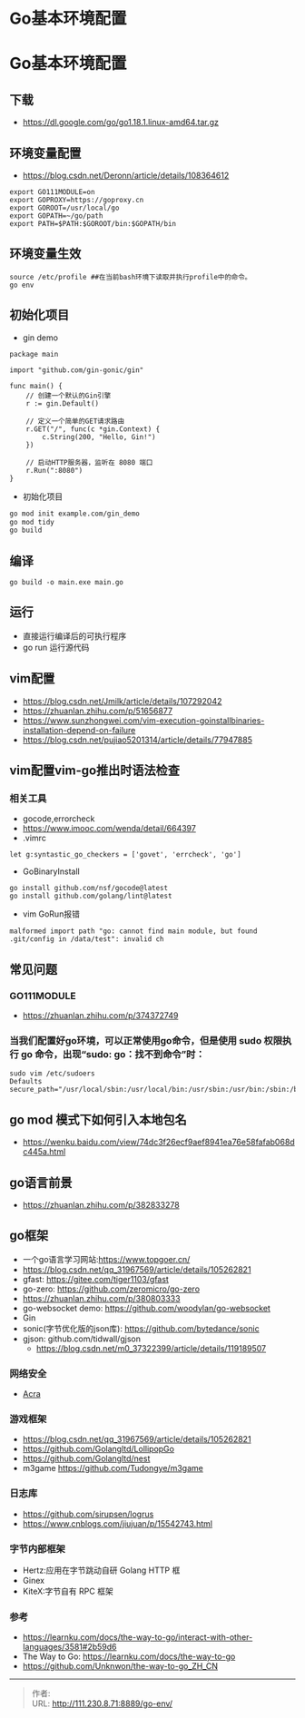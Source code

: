 # Go基本环境配置

# Go基本环境配置

## 下载
- https://dl.google.com/go/go1.18.1.linux-amd64.tar.gz

## 环境变量配置
- https://blog.csdn.net/Deronn/article/details/108364612
```
export GO111MODULE=on
export GOPROXY=https://goproxy.cn
export GOROOT=/usr/local/go
export GOPATH=~/go/path
export PATH=$PATH:$GOROOT/bin:$GOPATH/bin
```

## 环境变量生效
```
source /etc/profile ##在当前bash环境下读取并执行profile中的命令。
go env 
```

## 初始化项目
- gin demo
```golang
package main

import "github.com/gin-gonic/gin"

func main() {
    // 创建一个默认的Gin引擎
    r := gin.Default()

    // 定义一个简单的GET请求路由
    r.GET("/", func(c *gin.Context) {
        c.String(200, "Hello, Gin!")
    })

    // 启动HTTP服务器，监听在 8080 端口
    r.Run(":8080")
}
```

- 初始化项目
```bash
go mod init example.com/gin_demo
go mod tidy
go build
```

## 编译
```
go build -o main.exe main.go
```

## 运行
- 直接运行编译后的可执行程序
- go run 运行源代码


## vim配置
- https://blog.csdn.net/Jmilk/article/details/107292042
- https://zhuanlan.zhihu.com/p/51656877
- https://www.sunzhongwei.com/vim-execution-goinstallbinaries-installation-depend-on-failure
- https://blog.csdn.net/pujiao5201314/article/details/77947885

## vim配置vim-go推出时语法检查
### 相关工具
- gocode,errorcheck
- https://www.imooc.com/wenda/detail/664397
- .vimrc
```
let g:syntastic_go_checkers = ['govet', 'errcheck', 'go']
```

- GoBinaryInstall
```
go install github.com/nsf/gocode@latest
go install github.com/golang/lint@latest
```

- vim GoRun报错
```
malformed import path "go: cannot find main module, but found .git/config in /data/test": invalid ch
```

## 常见问题
### GO111MODULE
- https://zhuanlan.zhihu.com/p/374372749

### 当我们配置好go环境，可以正常使用go命令，但是使用 sudo 权限执行 go 命令，出现“sudo: go：找不到命令”时：
```
sudo vim /etc/sudoers
Defaults    secure_path="/usr/local/sbin:/usr/local/bin:/usr/sbin:/usr/bin:/sbin:/bin:/snap/bin:/usr/local/go/bin"
```

## go mod 模式下如何引入本地包名
- https://wenku.baidu.com/view/74dc3f26ecf9aef8941ea76e58fafab068dc445a.html

## go语言前景
- https://zhuanlan.zhihu.com/p/382833278

## go框架
- 一个go语言学习网站:https://www.topgoer.cn/
- https://blog.csdn.net/qq_31967569/article/details/105262821
- gfast: https://gitee.com/tiger1103/gfast
- go-zero: https://github.com/zeromicro/go-zero
- https://zhuanlan.zhihu.com/p/380803333
- go-websocket demo: https://github.com/woodylan/go-websocket
- Gin
- sonic(字节优化版的json库): https://github.com/bytedance/sonic
- gjson: github.com/tidwall/gjson
   - https://blog.csdn.net/m0_37322399/article/details/119189507

### 网络安全
- [Acra](/acra)

### 游戏框架
- https://blog.csdn.net/qq_31967569/article/details/105262821
- https://github.com/Golangltd/LollipopGo
- https://github.com/Golangltd/nest
- m3game https://github.com/Tudongye/m3game

### 日志库
- https://github.com/sirupsen/logrus
- https://www.cnblogs.com/jiujuan/p/15542743.html

### 字节内部框架
- Hertz:应用在字节跳动自研 Golang HTTP 框
- Ginex
- KiteX:字节自有 RPC 框架

### 参考
- https://learnku.com/docs/the-way-to-go/interact-with-other-languages/3581#2b59d6
- The Way to Go: https://learnku.com/docs/the-way-to-go
- https://github.com/Unknwon/the-way-to-go_ZH_CN


---

> 作者:   
> URL: http://111.230.8.71:8889/go-env/  


